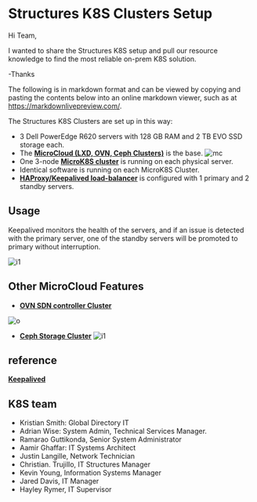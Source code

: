 # Structures K8S Clusters Setup

Hi Team,

I wanted to share the Structures K8S setup and pull our resource knowledge to find the most reliable on-prem K8S solution.

-Thanks

The following is in markdown format and can be viewed by copying and pasting the contents below into an online markdown viewer, such as at <https://markdownlivepreview.com/>.

The Structures K8S Clusters are set up in this way:

- 3 Dell PowerEdge R620 servers with 128 GB RAM and 2 TB EVO SSD storage each.
- The **[MicroCloud (LXD, OVN, Ceph Clusters)](https://documentation.ubuntu.com/microcloud/v2-edge/microcloud/)** is the base.
![mc](https://documentation.ubuntu.com/microcloud/v2-edge/microcloud/_images/microcloud_basic_architecture.svg)
- One 3-node **[MicroK8S cluster](https://www.sysdig.com/learn-cloud-native/what-is-microk8s)** is running on each physical server.
- Identical software is running on each MicroK8S Cluster.
- **[HAProxy/Keepalived load-balancer](https://sysadmins.co.za/achieving-high-availability-with-haproxy-and-keepalived-building-a-redundant-load-balancer/)** is configured with 1 primary and 2 standby servers.  

## Usage

Keepalived monitors the health of the servers, and if an issue is detected with the primary server, one of the standby servers will be promoted to primary without interruption.

![i1](https://miro.medium.com/v2/resize:fit:720/format:webp/1*KoHLpnJkX095OmTtGElIUA.png)

## Other MicroCloud Features

- **[OVN SDN controller Cluster](https://ubuntu.com/blog/data-centre-networking-what-is-ovn#:~:text=Each%20transport%20node%20also%20hosts%20an%20Open,ovsdb%2Dserver%20to%20monitor%20and%20control%20OVS%20configuration.)**

![o](https://res.cloudinary.com/canonical/image/fetch/f_auto,q_auto,fl_sanitize,c_fill,w_1600,h_1209/https%3A%2F%2Fubuntu.com%2Fwp-content%2Fuploads%2Fd5c3%2Fimage.png)

- **[Ceph Storage Cluster](https://docs.ceph.com/en/reef/architecture/)**
![i1](https://docs.ceph.com/en/reef/_images/stack.png)

## reference

**[Keepalived](https://www.youtube.com/watch?v=hPfk0qd4xEY&t=9s)**

## K8S team

- Kristian Smith: Global Directory IT
- Adrian Wise: System Admin, Technical Services Manager.
- Ramarao Guttikonda, Senior System Administrator
- Aamir Ghaffar: IT Systems Architect
- Justin Langille, Network Technician
- Christian. Trujillo, IT Structures Manager
- Kevin Young, Information Systems Manager
- Jared Davis, IT Manager
- Hayley Rymer, IT Supervisor
